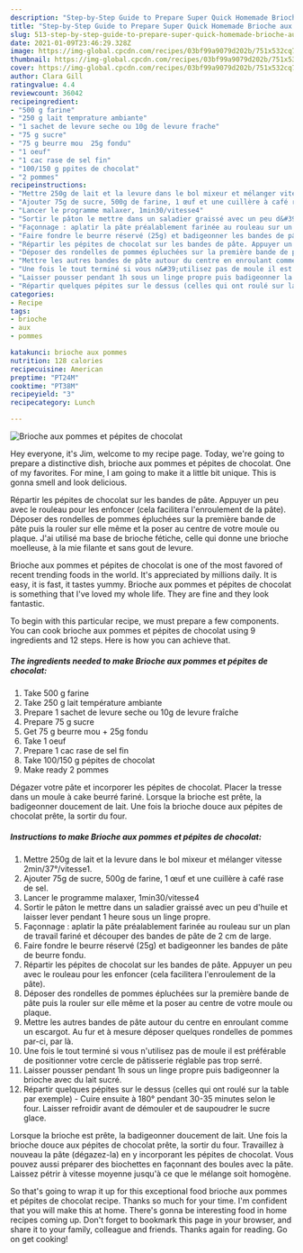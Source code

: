 ```yaml
---
description: "Step-by-Step Guide to Prepare Super Quick Homemade Brioche aux pommes et pépites de chocolat"
title: "Step-by-Step Guide to Prepare Super Quick Homemade Brioche aux pommes et pépites de chocolat"
slug: 513-step-by-step-guide-to-prepare-super-quick-homemade-brioche-aux-pommes-et-pepites-de-chocolat
date: 2021-01-09T23:46:29.328Z
image: https://img-global.cpcdn.com/recipes/03bf99a9079d202b/751x532cq70/brioche-aux-pommes-et-pepites-de-chocolat-photo-principale-de-la-recette.jpg
thumbnail: https://img-global.cpcdn.com/recipes/03bf99a9079d202b/751x532cq70/brioche-aux-pommes-et-pepites-de-chocolat-photo-principale-de-la-recette.jpg
cover: https://img-global.cpcdn.com/recipes/03bf99a9079d202b/751x532cq70/brioche-aux-pommes-et-pepites-de-chocolat-photo-principale-de-la-recette.jpg
author: Clara Gill
ratingvalue: 4.4
reviewcount: 36042
recipeingredient:
- "500 g farine"
- "250 g lait temprature ambiante"
- "1 sachet de levure seche ou 10g de levure frache"
- "75 g sucre"
- "75 g beurre mou  25g fondu"
- "1 oeuf"
- "1 cac rase de sel fin"
- "100/150 g ppites de chocolat"
- "2 pommes"
recipeinstructions:
- "Mettre 250g de lait et la levure dans le bol mixeur et mélanger vitesse 2min/37°/vitesse1."
- "Ajouter 75g de sucre, 500g de farine, 1 œuf et une cuillère à café rase de sel."
- "Lancer le programme malaxer, 1min30/vitesse4"
- "Sortir le pâton le mettre dans un saladier graissé avec un peu d&#39;huile et laisser lever pendant 1 heure sous un linge propre."
- "Façonnage : aplatir la pâte préalablement farinée au rouleau sur un plan de travail fariné et découper des bandes de pâte de 2 cm de large."
- "Faire fondre le beurre réservé (25g) et badigeonner les bandes de pâte de beurre fondu."
- "Répartir les pépites de chocolat sur les bandes de pâte. Appuyer un peu avec le rouleau pour les enfoncer (cela facilitera l&#39;enroulement de la pâte)."
- "Déposer des rondelles de pommes épluchées sur la première bande de pâte puis la rouler sur elle même et la poser au centre de votre moule ou plaque."
- "Mettre les autres bandes de pâte autour du centre en enroulant comme un escargot. Au fur et à mesure déposer quelques rondelles de pommes par-ci, par là."
- "Une fois le tout terminé si vous n&#39;utilisez pas de moule il est préférable de positionner votre cercle de pâtisserie réglable pas trop serré."
- "Laisser pousser pendant 1h sous un linge propre puis badigeonner la brioche avec du lait sucré."
- "Répartir quelques pépites sur le dessus (celles qui ont roulé sur la table par exemple) Cuire ensuite à 180° pendant 30-35 minutes selon le four. Laisser refroidir avant de démouler et de saupoudrer le sucre glace."
categories:
- Recipe
tags:
- brioche
- aux
- pommes

katakunci: brioche aux pommes 
nutrition: 128 calories
recipecuisine: American
preptime: "PT24M"
cooktime: "PT38M"
recipeyield: "3"
recipecategory: Lunch

---
```



![Brioche aux pommes et pépites de chocolat](https://img-global.cpcdn.com/recipes/03bf99a9079d202b/751x532cq70/brioche-aux-pommes-et-pepites-de-chocolat-photo-principale-de-la-recette.jpg)

Hey everyone, it's Jim, welcome to my recipe page. Today, we're going to prepare a distinctive dish, brioche aux pommes et pépites de chocolat. One of my favorites. For mine, I am going to make it a little bit unique. This is gonna smell and look delicious.

Répartir les pépites de chocolat sur les bandes de pâte. Appuyer un peu avec le rouleau pour les enfoncer (cela facilitera l&#39;enroulement de la pâte). Déposer des rondelles de pommes épluchées sur la première bande de pâte puis la rouler sur elle même et la poser au centre de votre moule ou plaque. J&#39;ai utilisé ma base de brioche fétiche, celle qui donne une brioche moelleuse, à la mie filante et sans gout de levure.

Brioche aux pommes et pépites de chocolat is one of the most favored of recent trending foods in the world. It's appreciated by millions daily. It is easy, it is fast, it tastes yummy. Brioche aux pommes et pépites de chocolat is something that I've loved my whole life. They are fine and they look fantastic.


To begin with this particular recipe, we must prepare a few components. You can cook brioche aux pommes et pépites de chocolat using 9 ingredients and 12 steps. Here is how you can achieve that.

<!--inarticleads1-->

##### The ingredients needed to make Brioche aux pommes et pépites de chocolat:

1. Take 500 g farine
1. Take 250 g lait température ambiante
1. Prepare 1 sachet de levure seche ou 10g de levure fraîche
1. Prepare 75 g sucre
1. Get 75 g beurre mou + 25g fondu
1. Take 1 oeuf
1. Prepare 1 cac rase de sel fin
1. Take 100/150 g pépites de chocolat
1. Make ready 2 pommes


Dégazer votre pâte et incorporer les pépites de chocolat. Placer la tresse dans un moule à cake beurré fariné. Lorsque la brioche est prête, la badigeonner doucement de lait. Une fois la brioche douce aux pépites de chocolat prête, la sortir du four. 

<!--inarticleads2-->

##### Instructions to make Brioche aux pommes et pépites de chocolat:

1. Mettre 250g de lait et la levure dans le bol mixeur et mélanger vitesse 2min/37°/vitesse1.
1. Ajouter 75g de sucre, 500g de farine, 1 œuf et une cuillère à café rase de sel.
1. Lancer le programme malaxer, 1min30/vitesse4
1. Sortir le pâton le mettre dans un saladier graissé avec un peu d&#39;huile et laisser lever pendant 1 heure sous un linge propre.
1. Façonnage : aplatir la pâte préalablement farinée au rouleau sur un plan de travail fariné et découper des bandes de pâte de 2 cm de large.
1. Faire fondre le beurre réservé (25g) et badigeonner les bandes de pâte de beurre fondu.
1. Répartir les pépites de chocolat sur les bandes de pâte. Appuyer un peu avec le rouleau pour les enfoncer (cela facilitera l&#39;enroulement de la pâte).
1. Déposer des rondelles de pommes épluchées sur la première bande de pâte puis la rouler sur elle même et la poser au centre de votre moule ou plaque.
1. Mettre les autres bandes de pâte autour du centre en enroulant comme un escargot. Au fur et à mesure déposer quelques rondelles de pommes par-ci, par là.
1. Une fois le tout terminé si vous n&#39;utilisez pas de moule il est préférable de positionner votre cercle de pâtisserie réglable pas trop serré.
1. Laisser pousser pendant 1h sous un linge propre puis badigeonner la brioche avec du lait sucré.
1. Répartir quelques pépites sur le dessus (celles qui ont roulé sur la table par exemple) - Cuire ensuite à 180° pendant 30-35 minutes selon le four. Laisser refroidir avant de démouler et de saupoudrer le sucre glace.


Lorsque la brioche est prête, la badigeonner doucement de lait. Une fois la brioche douce aux pépites de chocolat prête, la sortir du four. Travaillez à nouveau la pâte (dégazez-la) en y incorporant les pépites de chocolat. Vous pouvez aussi préparer des biochettes en façonnant des boules avec la pâte. Laissez pétrir à vitesse moyenne jusqu&#39;à ce que le mélange soit homogène. 

So that's going to wrap it up for this exceptional food brioche aux pommes et pépites de chocolat recipe. Thanks so much for your time. I'm confident that you will make this at home. There's gonna be interesting food in home recipes coming up. Don't forget to bookmark this page in your browser, and share it to your family, colleague and friends. Thanks again for reading. Go on get cooking!
